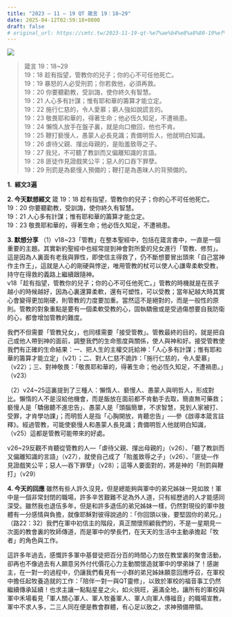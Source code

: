 ```yaml
---
title: "2023 – 11 – 19 QT 箴言 19：18~29"
date: 2025-04-12T02:59:18+0800
draft: false
# original_url: https://cmtc.tw/2023-11-19-qt-%e7%ae%b4%e8%a8%80-19%ef%bc%9a1829
---
```


![](/images/qt.jpg)
> 箴言 19：18\~29  
> 19：18 趁有指望，管教你的兒子；你的心不可任他死亡。  
> 19：19 暴怒的人必受刑罰；你若救他，必須再救。  
> 19：20 你要聽勸教，受訓誨，使你終久有智慧。  
> 19：21 人心多有計謀；惟有耶和華的籌算才能立定。  
> 19：22 施行仁慈的，令人愛慕；窮人強如說謊言的。  
> 19：23 敬畏耶和華的，得著生命；他必恆久知足，不遭禍患。  
> 19：24 懶惰人放手在盤子裏，就是向口撤回，他也不肯。  
> 19：25 鞭打褻慢人，愚蒙人必長見識；責備明哲人，他就明白知識。  
> 19：26 虐待父親、攆出母親的，是貽羞致辱之子。  
> 19：27 我兒，不可聽了教訓而又偏離知識的言語。  
> 19：28 匪徒作見證戲笑公平；惡人的口吞下罪孽。  
> 19：29 刑罰是為褻慢人預備的；鞭打是為愚昧人的背預備的。

**1.  經文3遍**

**2. 今天默想經文**
箴 19：18 趁有指望，管教你的兒子；你的心不可任他死亡。  
19：20 你要聽勸教，受訓誨，使你終久有智慧。  
19：21 人心多有計謀；惟有耶和華的籌算才能立定。  
19：23 敬畏耶和華的，得著生命；他必恆久知足，不遭禍患。

**3. 默想分享**
（1）v18\~23「管教」在整本聖經中，包括在箴言書中，一直是一個重要的主題。其實新約聖經中也經常提到神會對所愛的兒女進行「管教、修剪」。這是因為人裏面有老我與罪性，即使信主得救了，仍不斷想要冒出頭來「自己當神作主作王」，這就是人心的剛硬與悖逆，唯用管教的杖可以使人心謙卑柔軟受教，持守在得救的義路上繼續跟隨神。  
v18「趁有指望，管教你的兒子；你的心不可任他死亡。」管教的時機就是在孩子越小的時候越好，因為心裏還算柔軟，還有可塑性，可以受教；當年紀越大時其實心會變得更加剛硬，則管教的力度要加重。當然這不是絕對的，而是一般性的原則。管教的對象重點是要有一個柔軟受教的心，固執驕傲或是受過傷想要自我防衛的心，都會增加管教的難度。

我們不但需要「管教兒女」，也同樣需要「接受管教」。管教最終的目的，就是把自己或他人帶到神的面前，調整我們的生命態度與關係，使人與神和好。接受管教使我們有正確的生命結果：一、把人生的主權交託給神：「人心多有計謀；惟有耶和華的籌算才能立定」（v21）；二、對人仁慈不詭詐：「施行仁慈的，令人愛慕」（v22）；三、對神敬畏：「敬畏耶和華的，得著生命；他必恆久知足，不遭禍患。」（v23）

（2）v24\~25這裏提到了三種人：懶惰人、褻慢人、愚蒙人與明哲人，形成對比。懶惰的人不是沒給他機會，而是飯放在面前都不肯動手去取，簡直無可藥救；褻慢人是「驕傲聽不進忠告」、愚蒙人是「頭腦簡單，不求智慧，見到人家被打、受罪，才肯學功課」；而明哲人是指「心胸開放，肯聽忠告」──參《啟導本箴言註釋》。經過管教，可能使褻慢人和愚蒙人長見識；責備明哲人他就明白知識，（v25）這都是管教可能帶來的好處。

v26\~29反觀不肯聽從管教的人—「虐待父親、攆出母親的」（v26）、「聽了教訓而又偏離知識的言語」（v27），就使自己成了「貽羞致辱之子」（v26）、「匪徒—作見證戲笑公平；惡人—吞下罪孽」（v28）；這等人要面對的，將是神的「刑罰與鞭打」（v29）

**4. 今天的回應**
雖然有些人許久沒見，但是總能夠與軍中的弟兄姊妹一見如故！軍中是一個非常封閉的職場，許多辛苦艱難不足為外人道，只有經歷過的人才能感同深受。雖然我也退伍多年，但是和許多退伍的弟兄姊妹一樣，仍然對現役的軍中肢體有一分感情與負擔，就像耶穌對彼得說過的：「你回頭以後，要堅固你的弟兄。」（路22：32）我們在軍中初信主的階段，真正關懷照顧我們的，不是一星期見一次面的教會裏的牧師傳道，而是軍中的學長們，在天天的生活中主動承擔起「牧者」的角色與工作。

這許多年過去，感慨許多軍中基督徒把百分百的時間心力放在教堂裏的聚會活動，卻再也不像過去有人願意另外付代價花心力主動關懷造就軍中的學弟妹了！感謝主，在一對一的過程中，仍讓我們看見有一小群的弟兄姊妹願意回應呼召，在軍校中擔任起牧養造就的工作：「陪伴一對一與QT靈修」，以致於軍校的福音事工仍然繼續傳承延續！也求主讓一點點星星之火，如火挑旺，遍滿全地，讓所有的軍校與軍中禾場看見「軍人關心軍人、軍人牧養軍人、軍人向軍人傳福音」的職場宣教，軍中不求人多，二三人同在便是教會群體，有心足以致之，求神預備帶領。
